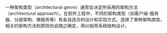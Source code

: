 一种架构类型（architectural genre）通常会决定所采用的架构方法（architectural approach）。在软件工程中，不同的架构类型（如客户端-服务器、分层架构、微服务等）有各自适合的设计和实现方式。选择了某种架构类型，相关的架构方法和原则也会随之确定，用以指导系统结构设计。